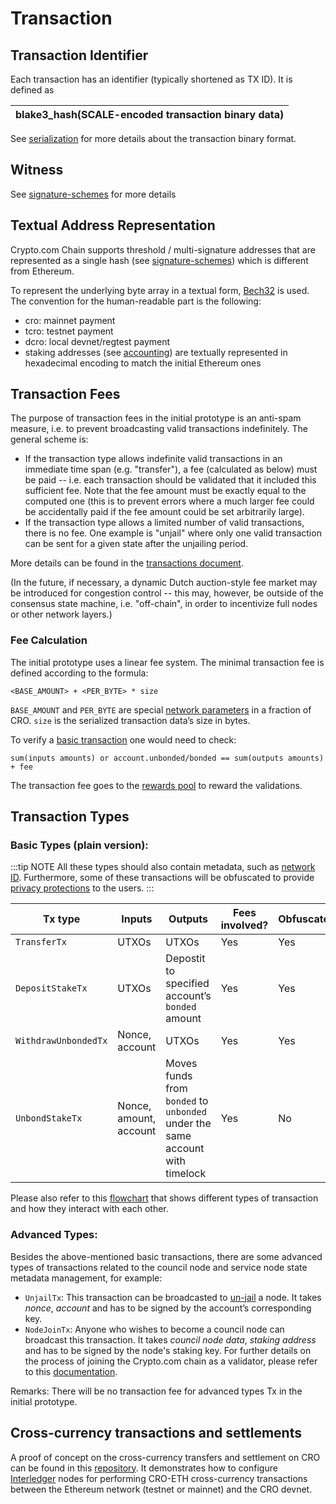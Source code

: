 # Transaction

## Transaction Identifier

Each transaction has an identifier (typically shortened as TX ID). It is defined as

| blake3_hash(SCALE-encoded transaction binary data) |
| --------------------------------------------------- |


See [serialization](./serialization) for more details about the transaction binary format.

## Witness

See [signature-schemes](./signature-schemes) for more details

## Textual Address Representation

Crypto.com Chain supports threshold / multi-signature addresses that are represented as a single hash (see [signature-schemes](./signature-schemes)) which is different from Ethereum.

To represent the underlying byte array in a textual form, [Bech32](https://github.com/bitcoin/bips/blob/master/bip-0173.mediawiki) is used. The convention for the human-readable part is the following:

- cro: mainnet payment
- tcro: testnet payment
- dcro: local devnet/regtest payment
- staking addresses (see [accounting](./transaction-accounting-model)) are textually represented in hexadecimal encoding to match the initial Ethereum ones

## Transaction Fees
The purpose of transaction fees in the initial prototype is an anti-spam measure, i.e. to prevent broadcasting valid transactions indefinitely.
The general scheme is:

* If the transaction type allows indefinite valid transactions in an immediate time span (e.g. "transfer"), a fee (calculated as below) must be paid -- i.e. each transaction should be validated that it included this sufficient fee. Note that the fee amount must be exactly equal to the computed one (this is to prevent errors where a much larger fee could be accidentally paid if the fee amount could be set arbitrarily large).
* If the transaction type allows a limited number of valid transactions, there is no fee. One example is "unjail" where only one valid transaction can be sent for a given state after the unjailing period.

More details can be found in the [transactions document](../modules/transactions.md).

(In the future, if necessary, a dynamic Dutch auction-style fee market may be introduced for congestion control -- this may, however, be outside of the consensus state machine, i.e. "off-chain", in order to incentivize full nodes or other network layers.)

### Fee Calculation
The initial prototype uses a linear fee system. The minimal transaction fee is defined according to the formula:

```
<BASE_AMOUNT> + <PER_BYTE> * size
```

`BASE_AMOUNT` and `PER_BYTE` are special [network parameters](./network-parameters.md) in a fraction of CRO. `size` is the serialized transaction data’s size in bytes.

To verify a [basic transaction](#transaction-types) one would need to check:

```
sum(inputs amounts) or account.unbonded/bonded == sum(outputs amounts) + fee
```

The transaction fee goes to the [rewards pool](./reward-and-punishments#validator-rewards) to reward the validations.

## Transaction Types

### Basic Types (plain version):

:::tip NOTE
All these types should also contain metadata, such as [network ID](./chain-id-and-network-id.md#network-id). Furthermore, some of these transactions will be obfuscated to provide [privacy protections](./transaction-privacy.md) to the users.
:::

| Tx type              | Inputs                 | Outputs                                                                      | Fees involved? | Obfuscated? |
| -------------------- | ---------------------- | ---------------------------------------------------------------------------- | -------------- | ----------- |
| `TransferTx`         | UTXOs                  | UTXOs                                                                        | Yes            | Yes         |
| `DepositStakeTx`     | UTXOs                  | Depostit to specified account’s `bonded` amount                              | Yes            | Yes         |
| `WithdrawUnbondedTx` | Nonce, account         | UTXOs                                                                        | Yes            | Yes         |
| `UnbondStakeTx`      | Nonce, amount, account | Moves funds from `bonded` to `unbonded` under the same account with timelock | Yes            | No          |

Please also refer to this [flowchart](./send_your_first_transaction.md#types-of-transaction-and-address) that shows different types of transaction and how they interact with each other.

### Advanced Types:

Besides the above-mentioned basic transactions, there are some advanced types of transactions related to the council node and service node state metadata management, for example:

- `UnjailTx`: This transaction can be broadcasted to [un-jail](./staking.md#un-jailing) a node. It takes _nonce_, _account_ and has to be signed by the account’s corresponding key.
- `NodeJoinTx`: Anyone who wishes to become a council node can broadcast this transaction. It takes _council node data_, _staking address_ and has to be signed by the node's staking key. For further details on the process of joining the Crypto.com chain as a validator, please refer to this [documentation](./node-joining.md).

Remarks: There will be no transaction fee for advanced types Tx in the initial prototype.

## Cross-currency transactions and settlements

A proof of concept on the cross-currency transfers and settlement on CRO can be found in this [repository](https://github.com/crypto-com/settlement-cro). It demonstrates how to configure [Interledger](https://github.com/interledger) nodes for performing CRO-ETH cross-currency transactions between the Ethereum network (testnet or mainnet) and the CRO devnet.
